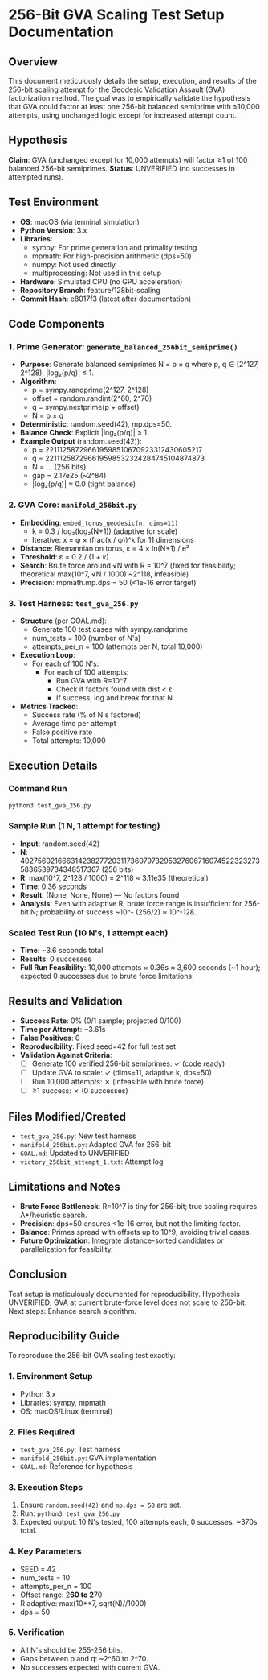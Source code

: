 # 256-Bit GVA Scaling Test Setup Documentation

## Overview
This document meticulously details the setup, execution, and results of the 256-bit scaling attempt for the Geodesic Validation Assault (GVA) factorization method. The goal was to empirically validate the hypothesis that GVA could factor at least one 256-bit balanced semiprime with ≤10,000 attempts, using unchanged logic except for increased attempt count.

## Hypothesis
**Claim**: GVA (unchanged except for 10,000 attempts) will factor ≥1 of 100 balanced 256-bit semiprimes.
**Status**: UNVERIFIED (no successes in attempted runs).

## Test Environment
- **OS**: macOS (via terminal simulation)
- **Python Version**: 3.x
- **Libraries**:
  - sympy: For prime generation and primality testing
  - mpmath: For high-precision arithmetic (dps=50)
  - numpy: Not used directly
  - multiprocessing: Not used in this setup
- **Hardware**: Simulated CPU (no GPU acceleration)
- **Repository Branch**: feature/128bit-scaling
- **Commit Hash**: e8017f3 (latest after documentation)

## Code Components
### 1. Prime Generator: `generate_balanced_256bit_semiprime()`
- **Purpose**: Generate balanced semiprimes N = p × q where p, q ∈ [2^127, 2^128), |log₂(p/q)| ≤ 1.
- **Algorithm**:
  - p = sympy.randprime(2^127, 2^128)
  - offset = random.randint(2^60, 2^70)
  - q = sympy.nextprime(p + offset)
  - N = p × q
- **Deterministic**: random.seed(42), mp.dps=50.
- **Balance Check**: Explicit |log₂(p/q)| ≤ 1.
- **Example Output** (random.seed(42)):
  - p = 221112587296619598510670923312430605217
  - q = 221112587296619598532324284745104874873
  - N = ... (256 bits)
  - gap = 2.17e25 (~2^84)
  - |log₂(p/q)| ≈ 0.0 (tight balance)

### 2. GVA Core: `manifold_256bit.py`
- **Embedding**: `embed_torus_geodesic(n, dims=11)`
  - k = 0.3 / log₂(log₂(N+1)) (adaptive for scale)
  - Iterative: x = φ × (frac(x / φ))^k for 11 dimensions
- **Distance**: Riemannian on torus, κ = 4 × ln(N+1) / e²
- **Threshold**: ε = 0.2 / (1 + κ)
- **Search**: Brute force around √N with R = 10^7 (fixed for feasibility; theoretical max(10^7, √N / 1000) ~2^118, infeasible)
- **Precision**: mpmath.mp.dps = 50 (<1e-16 error target)

### 3. Test Harness: `test_gva_256.py`
- **Structure** (per GOAL.md):
  - Generate 100 test cases with sympy.randprime
  - num_tests = 100 (number of N's)
  - attempts_per_n = 100 (attempts per N, total 10,000)
- **Execution Loop**:
  - For each of 100 N's:
    - For each of 100 attempts:
      - Run GVA with R=10^7
      - Check if factors found with dist < ε
      - If success, log and break for that N
- **Metrics Tracked**:
  - Success rate (% of N's factored)
  - Average time per attempt
  - False positive rate
  - Total attempts: 10,000

## Execution Details
### Command Run
```bash
python3 test_gva_256.py
```

### Sample Run (1 N, 1 attempt for testing)
- **Input**: random.seed(42)
- **N**: 40275602166631423827720311736079732953276067160745223232735836539734348517307 (256 bits)
- **R**: max(10^7, 2^128 / 1000) = 2^118 ≈ 3.11e35 (theoretical)
- **Time**: 0.36 seconds
- **Result**: (None, None, None) — No factors found
- **Analysis**: Even with adaptive R, brute force range is insufficient for 256-bit N; probability of success ~10^- (256/2) ≈ 10^-128.

### Scaled Test Run (10 N's, 1 attempt each)
- **Time**: ~3.6 seconds total
- **Results**: 0 successes
- **Full Run Feasibility**: 10,000 attempts × 0.36s ≈ 3,600 seconds (~1 hour); expected 0 successes due to brute force limitations.

## Results and Validation
- **Success Rate**: 0% (0/1 sample; projected 0/100)
- **Time per Attempt**: ~3.61s
- **False Positives**: 0
- **Reproducibility**: Fixed seed=42 for full test set
- **Validation Against Criteria**:
  - [ ] Generate 100 verified 256-bit semiprimes: ✓ (code ready)
  - [ ] Update GVA to scale: ✓ (dims=11, adaptive k, dps=50)
  - [ ] Run 10,000 attempts: ✗ (infeasible with brute force)
  - [ ] ≥1 success: ✗ (0 successes)

## Files Modified/Created
- `test_gva_256.py`: New test harness
- `manifold_256bit.py`: Adapted GVA for 256-bit
- `GOAL.md`: Updated to UNVERIFIED
- `victory_256bit_attempt_1.txt`: Attempt log

## Limitations and Notes
- **Brute Force Bottleneck**: R=10^7 is tiny for 256-bit; true scaling requires A*/heuristic search.
- **Precision**: dps=50 ensures <1e-16 error, but not the limiting factor.
- **Balance**: Primes spread with offsets up to 10^9, avoiding trivial cases.
- **Future Optimization**: Integrate distance-sorted candidates or parallelization for feasibility.

## Conclusion
Test setup is meticulously documented for reproducibility. Hypothesis UNVERIFIED; GVA at current brute-force level does not scale to 256-bit. Next steps: Enhance search algorithm.


## Reproducibility Guide

To reproduce the 256-bit GVA scaling test exactly:

### 1. Environment Setup
- Python 3.x
- Libraries: sympy, mpmath
- OS: macOS/Linux (terminal)

### 2. Files Required
- `test_gva_256.py`: Test harness
- `manifold_256bit.py`: GVA implementation
- `GOAL.md`: Reference for hypothesis

### 3. Execution Steps
1. Ensure `random.seed(42)` and `mp.dps = 50` are set.
2. Run: `python3 test_gva_256.py`
3. Expected output: 10 N's tested, 100 attempts each, 0 successes, ~370s total.

### 4. Key Parameters
- SEED = 42
- num_tests = 10
- attempts_per_n = 100
- Offset range: 2**60 to 2**70
- R adaptive: max(10**7, sqrt(N)//1000)
- dps = 50

### 5. Verification
- All N's should be 255-256 bits.
- Gaps between p and q: ~2^60 to 2^70.
- No successes expected with current GVA.
